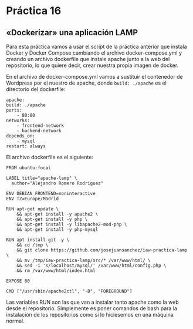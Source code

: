 # Práctica 16

## «Dockerizar» una aplicación LAMP

Para esta práctica vamos a usar el script de la práctica anterior que instala Docker y Docker Compose cambiando el archivo docker-compose.yml y creando un archivo dockerfile que instale apache junto a la web del repositorio, lo que quiere decir, crear nuestra propia imagen de docker.

En el archivo de docker-compose.yml vamos a sustituir el contenedor de Wordpress por el nuestro de apache, donde `build: ./apache` es el directorio del dockerfile:

```
apache:
build: ./apache
ports:
    - 80:80
networks:
    - frontend-network
    - backend-network
depends_on: 
    - mysql
restart: always  
```

El archivo dockerfile es el siguiente:

```
FROM ubuntu:focal

LABEL title="apache-lamp" \
  author="Alejandro Romero Rodriguez"

ENV DEBIAN_FRONTEND=noninteractive 
ENV TZ=Europe/Madrid

RUN apt-get update \
    && apt-get install -y apache2 \
    && apt-get install -y php \
    && apt-get install -y libapache2-mod-php \
    && apt-get install -y php-mysql

RUN apt install git -y \
    && cd /tmp \
    && git clone https://github.com/josejuansanchez/iaw-practica-lamp \
    && mv /tmp/iaw-practica-lamp/src/* /var/www/html/ \
    && sed -i 's/localhost/mysql/' /var/www/html/config.php \
    && rm /var/www/html/index.html

EXPOSE 80

CMD ["/usr/sbin/apache2ctl", "-D", "FOREGROUND"] 
```

Las variables RUN son las que van a instalar tanto apache como la web desde el repositorio. Simplemente es poner comandos de bash para la instalación de los repositorios como si lo hiciesemos en una máquina normal.